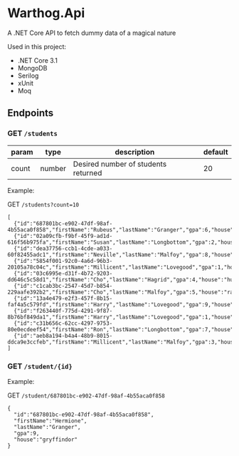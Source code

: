 # Warthog.Api
A .NET Core API to fetch dummy data of a magical nature

Used in this project:
 - .NET Core 3.1
 - MongoDB
 - Serilog
 - xUnit
 - Moq
 
 ## Endpoints
 
 ### GET `/students`
 
 | param |  type  | description | default |
 |-------|--------|-------------|---------|
 | count | number | Desired number of students returned | 20 |
 
Example:

GET `/students?count=10`

```
[
  {"id":"687801bc-e902-47df-98af-4b55aca0f858","firstName":"Rubeus","lastName":"Granger","gpa":6,"house":"slytherin"},
  {"id":"02a09cfb-f9bf-45f9-ad1d-616f56b975fa","firstName":"Susan","lastName":"Longbottom","gpa":2,"house":"ravenclaw"},
  {"id":"dea37756-ccb1-4cde-a033-60f82455adc1","firstName":"Neville","lastName":"Malfoy","gpa":8,"house":"ravenclaw"},
  {"id":"5854f001-92c0-4a6d-96b3-20105a78c04c","firstName":"Millicent","lastName":"Lovegood","gpa":1,"house":"hufflepuff"},
  {"id":"03c6995e-d31f-4b72-9203-dd646c5c58d1","firstName":"Cho","lastName":"Hagrid","gpa":4,"house":"hufflepuff"},
  {"id":"c1cab3bc-2547-45d7-b854-229aafe392b2","firstName":"Cho","lastName":"Malfoy","gpa":5,"house":"ravenclaw"},
  {"id":"13a4e479-e2f3-457f-8b15-faf4a5c579fd","firstName":"Harry","lastName":"Lovegood","gpa":9,"house":"ravenclaw"},
  {"id":"f263440f-775d-4291-9f87-8b76bf849da1","firstName":"Harry","lastName":"Lovegood","gpa":1,"house":"ravenclaw"},
  {"id":"c31b656c-62cc-4297-9753-80e0ecdeef54","firstName":"Ron","lastName":"Longbottom","gpa":7,"house":"slytherin"},
  {"id":"aeb8a194-b4a4-48b9-8015-ddca9e3ccfeb","firstName":"Millicent","lastName":"Malfoy","gpa":3,"house":"gryffindor"}
]
```

### GET `/student/{id}`

Example:

GET `/student/687801bc-e902-47df-98af-4b55aca0f858`

```
{
  "id":"687801bc-e902-47df-98af-4b55aca0f858",
  "firstName":"Hermione",
  "lastName":"Granger",
  "gpa":9,
  "house":"gryffindor"
}
```
